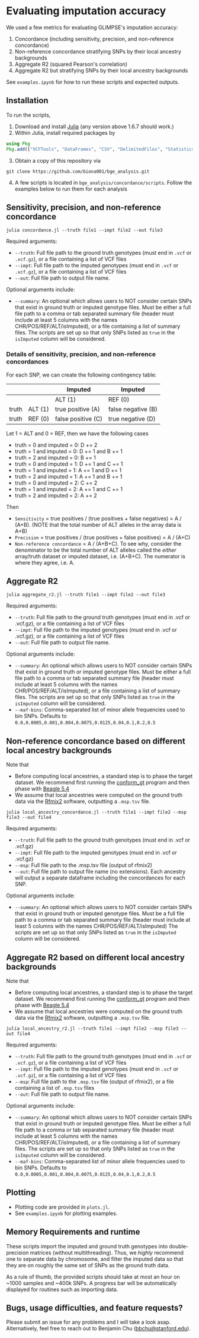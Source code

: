 # Evaluating imputation accuracy

We used a few metrics for evaluating GLIMPSE's imputation accuracy:
1. Concordance (including sensitivity, precision, and non-reference concordance)
2. Non-reference concordance stratifying SNPs by their local ancestry backgrounds
3. Aggregate R2 (squared Pearson's correlation)
4. Aggregate R2 but stratifying SNPs by their local ancestry backgrounds

See `examples.ipynb` for how to run these scripts and expected outputs. 

## Installation

To run the scripts, 

1. Download and install [Julia](https://julialang.org/downloads/) (any version above 1.6.7 should work.)
2. Within Julia, install required packages by 
```julia
using Pkg
Pkg.add(["VCFTools", "DataFrames", "CSV", "DelimitedFiles", "Statistics", "ProgressMeter", "ArgParse", "Plots"])
```
3. Obtain a copy of this repository via
```
git clone https://github.com/biona001/bge_analysis.git
```
4. A few scripts is located in `bge_analysis/concordance/scripts`. Follow the examples below to run them for each analysis

## Sensitivity, precision, and non-reference concordance

```shell
julia concordance.jl --truth file1 --impt file2 --out file3
```
Required arguments:
+ `--truth`: Full file path to the ground truth genotypes (must end in `.vcf` or `.vcf.gz`), or a file containing a list of VCF files
+ `--impt`: Full file path to the imputed genotypes (must end in `.vcf` or `.vcf.gz`), or a file containing a list of VCF files
+ `--out`: Full file path to output file name. 

Optional arguments include:
+ `--summary`: An optional which allows users to NOT consider certain SNPs that exist in ground truth or imputed genotype files. Must be either a full file path to a comma or tab separated summary file (header must include at least 5 columns with the names CHR/POS/REF/ALT/isImputed), or a file containing a list of summary files. The scripts are set up so that only SNPs listed as `true` in the `isImputed` column will be considered. 

### Details of sensitivity, precision, and non-reference concordances

For each SNP, we can create the following contingency table:

|       |         | Imputed            | Imputed            |
|-------|---------|--------------------|--------------------|
|       |         | ALT (1)            | REF (0)            |
| truth | ALT (1) | true positive (A)  | false negative (B) |
| truth | REF (0) | false positive (C) | true negative (D) |

Let 1 = ALT and 0 = REF, then we have the following cases

+ truth = 0 and imputed = 0: D += 2
+ truth = 1 and imputed = 0: D += 1 and B += 1
+ truth = 2 and imputed = 0: B += 1
+ truth = 0 and imputed = 1: D += 1 and C += 1
+ truth = 1 and imputed = 1: A += 1 and D += 1
+ truth = 2 and imputed = 1: A += 1 and B += 1
+ truth = 0 and imputed = 2: C += 2
+ truth = 1 and imputed = 2: A += 1 and C += 1
+ truth = 2 and imputed = 2: A += 2

Then

+ `Sensitivity` = true positives / (true positives + false negatives) = A / (A+B). (NOTE that the total number of ALT alleles in the array data is A+B)
+ `Precision` = true positives / (true positives + false positives) = A / (A+C)
+ `Non-reference concordance` = A / (A+B+C). To see why, consider the denominator to be the total number of ALT alleles called the *either* array/truth dataset or imputed dataset, i.e. (A+B+C). The numerator is where they agree, i.e. A.

## Aggregate R2

```shell
julia aggregate_r2.jl --truth file1 --impt file2 --out file3
```
Required arguments:
+ `--truth`: Full file path to the ground truth genotypes (must end in .vcf or .vcf.gz), or a file containing a list of VCF files
+ `--impt`: Full file path to the imputed genotypes (must end in .vcf or .vcf.gz), or a file containing a list of VCF files
+ `--out`: Full file path to output file name. 

Optional arguments include:
+ `--summary`: An optional which allows users to NOT consider certain SNPs that exist in ground truth or imputed genotype files. Must be either a full file path to a comma or tab separated summary file (header must include at least 5 columns with the names CHR/POS/REF/ALT/isImputed), or a file containing a list of summary files. The scripts are set up so that only SNPs listed as `true` in the `isImputed` column will be considered. 
+ `--maf-bins`: Comma-separated list of minor allele frequencies used to bin SNPs. Defaults to `0.0,0.0005,0.001,0.004,0.0075,0.0125,0.04,0.1,0.2,0.5`

## Non-reference concordance based on different local ancestry backgrounds

Note that
+ Before computing local ancestries, a standard step is to phase the target dataset. We recommend first running the [conform_gt](https://faculty.washington.edu/browning/conform-gt.html) program and then phase with [Beagle 5.4](https://faculty.washington.edu/browning/beagle/beagle.html) 
+ We assume that local ancestries were computed on the ground truth data via the [Rfmix2](https://github.com/slowkoni/rfmix/blob/master/MANUAL.md) software, outputting a `.msp.tsv` file. 

```shell
julia local_ancestry_concordance.jl --truth file1 --impt file2 --msp file3 --out file4
```

Required arguments:
+ `--truth`: Full file path to the ground truth genotypes (must end in .vcf or .vcf.gz)
+ `--impt`: Full file path to the imputed genotypes (must end in .vcf or .vcf.gz)
+ `--msp`: Full file path to the .msp.tsv file (output of rfmix2) 
+ `--out`: Full file path to output file name (no extensions). Each ancestry will output a separate dataframe including the concordances for each SNP. 

Optional arguments include:
+ `--summary`: An optional which allows users to NOT consider certain SNPs that exist in ground truth or imputed genotype files. Must be a full file path to a comma or tab separated summary file (header must include at least 5 columns with the names CHR/POS/REF/ALT/isImputed) The scripts are set up so that only SNPs listed as `true` in the `isImputed` column will be considered. 

## Aggregate R2 based on different local ancestry backgrounds

Note that
+ Before computing local ancestries, a standard step is to phase the target dataset. We recommend first running the [conform_gt](https://faculty.washington.edu/browning/conform-gt.html) program and then phase with [Beagle 5.4](https://faculty.washington.edu/browning/beagle/beagle.html) 
+ We assume that local ancestries were computed on the ground truth data via the [Rfmix2](https://github.com/slowkoni/rfmix/blob/master/MANUAL.md) software, outputting a `.msp.tsv` file. 

```shell
julia local_ancestry_r2.jl --truth file1 --impt file2 --msp file3 --out file4
```

Required arguments:
+ `--truth`: Full file path to the ground truth genotypes (must end in `.vcf` or `.vcf.gz`), or a file containing a list of VCF files
+ `--impt`: Full file path to the imputed genotypes (must end in `.vcf` or `.vcf.gz`), or a file containing a list of VCF files
+ `--msp`: Full file path to the `.msp.tsv` file (output of rfmix2), or a file containing a list of `.msp.tsv` files
+ `--out`: Full file path to output file name. 

Optional arguments include:
+ `--summary`: An optional which allows users to NOT consider certain SNPs that exist in ground truth or imputed genotype files. Must be either a full file path to a comma or tab separated summary file (header must include at least 5 columns with the names CHR/POS/REF/ALT/isImputed), or a file containing a list of summary files. The scripts are set up so that only SNPs listed as `true` in the `isImputed` column will be considered. 
+ `--maf-bins`: Comma-separated list of minor allele frequencies used to bin SNPs. Defaults to `0.0,0.0005,0.001,0.004,0.0075,0.0125,0.04,0.1,0.2,0.5`

## Plotting

+ Plotting code are provided in `plots.jl`. 
+ See `examples.ipynb` for plotting examples. 

## Memory Requirements and runtime

These scripts import the imputed and ground truth genotypes into double-precision matrices (without multithreading). Thus, we *highly* recommend one to separate data by chromosome, and filter the imputed data so that they are on roughly the same set of SNPs as the ground truth data. 

As a rule of thumb, the provided scripts should take at most an hour on ~1000 samples and ~400k SNPs. A progress bar will be automatically displayed for routines such as importing data. 

## Bugs, usage difficulties, and feature requests?

Please submit an issue for any problems and I will take a look asap. Alternatively, feel free to reach out to Benjamin Chu (bbchu@stanford.edu). 
